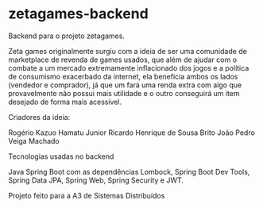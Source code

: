 # zetagames-backend
Backend para o projeto zetagames.

Zeta games originalmente surgiu com a ideia de ser uma comunidade de marketplace de revenda de games usados, que além de ajudar com o combate a um mercado extremamente inflacionado dos jogos e a política de consumismo exacerbado da internet, ela beneficia ambos os lados (vendedor e comprador), já que um fará uma renda extra com algo que provavelmente não possui mais utilidade e o outro conseguirá um item desejado de forma mais acessível.

Criadores da ideia: 

Rogério Kazuo Hamatu Junior 
Ricardo Henrique de Sousa Brito
João Pedro Veiga Machado 

Tecnologias usadas no backend

Java Spring Boot com as dependências Lombock, Spring Boot Dev Tools, Spring Data JPA, Spring Web, Spring Security e JWT.

Projeto feito para a A3 de Sistemas Distribuídos

